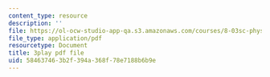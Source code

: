 ```yaml
---
content_type: resource
description: ''
file: https://ol-ocw-studio-app-qa.s3.amazonaws.com/courses/8-03sc-physics-iii-vibrations-and-waves-fall-2016/584637463b2f394a368f78e7188b6b9e_fTACO13q2oU.pdf
file_type: application/pdf
resourcetype: Document
title: 3play pdf file
uid: 58463746-3b2f-394a-368f-78e7188b6b9e
---
```

